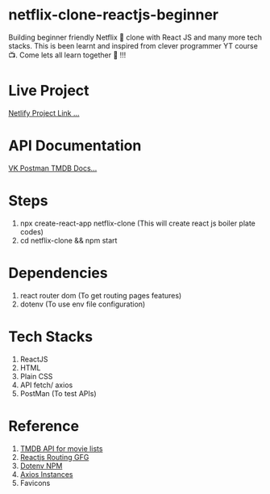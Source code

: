 # netflix-clone-reactjs-beginner

Building beginner friendly Netflix 🎥 clone with React JS and many more tech stacks. This is been learnt and inspired from clever programmer YT course 📺. Come lets all learn together 💃 !!!

# Live Project

[Netlify Project Link ...](https://vkflix.netlify.app/)

# API Documentation

[VK Postman TMDB Docs...](https://documenter.getpostman.com/view/15013868/UVeCQ8di)

# Steps

1. npx create-react-app netflix-clone (This will create react js boiler plate codes)
2. cd netflix-clone && npm start

# Dependencies

1. react router dom (To get routing pages features)
2. dotenv (To use env file configuration)

# Tech Stacks

1. ReactJS
2. HTML
3. Plain CSS
4. API fetch/ axios
5. PostMan (To test APIs)

# Reference

1. [TMDB API for movie lists](https://www.themoviedb.org/settings/api)
2. [Reactjs Routing GFG](https://www.geeksforgeeks.org/reactjs-router/)
3. [Dotenv NPM](https://www.npmjs.com/package/dotenv)
4. [Axios Instances](https://axios-http.com/docs/instance)
5. Favicons
